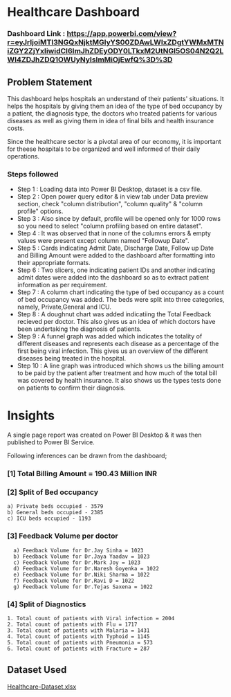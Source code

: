# Healthcare Dashboard

### Dashboard Link : https://app.powerbi.com/view?r=eyJrIjoiMTI3NGQxNjktMGIyYS00ZDAwLWIxZDgtYWMxMTNiZGY2ZjYxIiwidCI6ImJhZDEyODY0LTkxM2UtNGI5OS04N2Q2LWI4ZDJhZDQ1OWUyNyIsImMiOjEwfQ%3D%3D

## Problem Statement

This dashboard helps hospitals an understand of their patients' situations. It helps the hospitals by giving them an idea of the type of bed occupancy by a patient, the diagnosis type, the doctors who treated patients for various diseases as well as giving them in idea of final bills and health insurance costs.

Since the healthcare sector is a pivotal area of our economy, it is important for theese hospitals to be organized and well informed of their daily operations.


### Steps followed 

- Step 1 : Loading data into Power BI Desktop, dataset is a csv file.
- Step 2 : Open power query editor & in view tab under Data preview section, check "column distribution", "column quality" & "column profile" options.
- Step 3 : Also since by default, profile will be opened only for 1000 rows so you need to select "column profiling based on entire dataset".
- Step 4 : It was observed that in none of the columns errors & empty values were present except column named "Followup Date".
- Step 5 : Cards indicating Admit Date, Discharge Date, Follow up Date and Billing Amount were added to the dashboard after formatting into their appropriate formats.
- Step 6 : Two slicers, one indicating patient IDs and another indicating admit dates were added into the dashboard so as to extract patient information as per requirement.
- Step 7 : A column chart indicating the type of bed occupancy as a count of bed occupancy was added. The beds were split into three categories, namely, Private,General and ICU.
- Step 8 : A doughnut chart was added indicatiing the Total Feedback recieved per doctor. This also gives us an idea of which doctors have been undertaking the diagnosis of patients.
- Step 9 : A funnel graph was added which indicates the totality of different diseases and represents each disease as a percentage of the first being viral infection. This gives us an overview of the different diseases being treated in the hospital.
- Step 10 : A line graph was introduced which shows us the billing amount to be paid by the patient after treatment and how much of the total bill was covered by health insurance. It also shows us the types tests done on patients to confirm their diagnosis.

# Insights

A single page report was created on Power BI Desktop & it was then published to Power BI Service.

Following inferences can be drawn from the dashboard;

### [1] Total Billing Amount = 190.43 Million INR

   
           
### [2] Split of Bed occupancy

    a) Private beds occupied - 3579
    b) General beds occupied - 2385
    c) ICU beds occupied - 1193
    
  

  
  ### [3] Feedback Volume per doctor
  
      a) Feedback Volume for Dr.Jay Sinha = 1023
      b) Feedback Volume for Dr.Jaya Yaadav = 1023
      c) Feedback Volume for Dr.Mark Joy = 1023
      d) Feedback Volume for Dr.Naresh Goyenka = 1022
      e) Feedback Volume for Dr.Niki Sharma = 1022
      f) Feedback Volume for Dr.Ravi D = 1022
      g) Feedback Volume for Dr.Tejas Saxena = 1022








 ### [4] Split of Diagnostics
    1. Total count of patients with Viral infection = 2004
    2. Total count of patients with Flu = 1717
    3. Total count of patients with Malaria = 1431
    4. Total count of patients with Typhoid = 1145
    5. Total count of patients with Pneumonia = 573
    6. Total count of patients with Fracture = 287 

## Dataset Used
[Healthcare-Dataset.xlsx](https://github.com/user-attachments/files/18137854/Healthcare-Dataset.xlsx)

